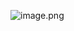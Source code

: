 ![image.png](https://raw.githubusercontent.com/lj970926/image-hosting/master/images/20241214235341.png)
